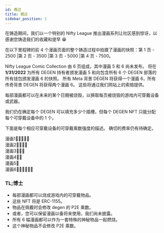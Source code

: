 ```yaml
---
id: 概述
title: 概述
sidebar_position: 1
---
```


在铸造期间，我们以一个特别的 Nifty League 推出漫画系列让社区感到惊讶，以感谢您铸造我们的收藏和提早 😁

在以下里程碑的前 4 个漫画页面的整个铸造过程中拍摄了漫画的快照：第 1 页 - 2500 |第 2 页 - 3500 |第 3 页 - 5000 |第 4 页 - 7500。

Nifty League Comic Collection 由 6 页组成，其中漫画 5 和 6 尚未发布。 将在 **1/31/2022** 为所有 DEGEN 持有者颁发漫画 5 和向包含所有 6 个 DEGEN 部落的所有钱包颁发漫画 6 的快照。 所有 Meta 背景 DEGEN 将获得一个漫画 6，所有传奇背景 DEGEN 将获得两个漫画 6。 这些将通过我们网站上的索赔提供。

每部漫画都可以在未来的某个日期被烧毁，以换取每页被烧毁的游戏内可穿戴设备或武器。

我们仍在确定每个 DEGEN 可以填充多少个插槽，但每个 DEGEN NFT 只能分配每个可穿戴设备中的 1 个。

下面是每个相应可穿戴设备的可穿戴乘数强度的描述。 确切的费率仍有待确定。

漫画1💪💪💪💪💪  
漫画2💪💪💪💪  
漫画3💪💪💪  
漫画4💪💪  
漫画5💪  
漫画6💪💪💪💪💪💪

### TL;博士

- 每部漫画都可以烧成游戏内的可穿戴物品。
- 这些 NFT 将是 ERC-1155。
- 物品在佩戴时会修改 degen 的 P2E 乘数。
- 或者，您可以保留漫画以备将来使用，我们尚未披露。
- 所有 6 幅漫画都可以作为一套特殊的神秘物品一起燃烧。
- 这个神秘物品不会修改 P2E 乘数。
